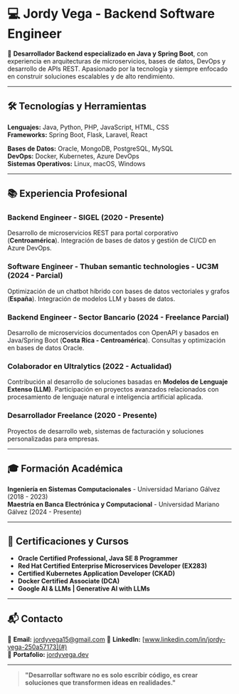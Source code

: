 # 💻 Jordy Vega - Backend Software Engineer

🚀 **Desarrollador Backend especializado en Java y Spring Boot**, con experiencia en arquitecturas de microservicios, bases de datos, DevOps y desarrollo de APIs REST. Apasionado por la tecnología y siempre enfocado en construir soluciones escalables y de alto rendimiento.

---

## 🛠️ **Tecnologías y Herramientas**

**Lenguajes:** Java, Python, PHP, JavaScript, HTML, CSS  
**Frameworks:** Spring Boot, Flask, Laravel, React

**Bases de Datos:** Oracle, MongoDB, PostgreSQL, MySQL  
**DevOps:** Docker, Kubernetes, Azure DevOps  
**Sistemas Operativos:** Linux, macOS, Windows

---

## 📚 **Experiencia Profesional**

### **Backend Engineer - SIGEL (2020 - Presente)**
Desarrollo de microservicios REST para portal corporativo (**Centroamérica**). Integración de bases de datos y gestión de CI/CD en Azure DevOps.

### **Software Engineer - Thuban semantic technologies - UC3M (2024 - Parcial)**
Optimización de un chatbot híbrido con bases de datos vectoriales y grafos (**España**). Integración de modelos LLM y bases de datos.

### **Backend Engineer - Sector Bancario (2024 - Freelance Parcial)**
Desarrollo de microservicios documentados con OpenAPI y basados en Java/Spring Boot (**Costa Rica - Centroamérica**). Consultas y optimización en bases de datos Oracle.

### **Colaborador en Ultralytics (2022 - Actualidad)**
Contribución al desarrollo de soluciones basadas en **Modelos de Lenguaje Extenso (LLM)**. Participación en proyectos avanzados relacionados con procesamiento de lenguaje natural e inteligencia artificial aplicada.

### **Desarrollador Freelance (2020 - Presente)**
Proyectos de desarrollo web, sistemas de facturación y soluciones personalizadas para empresas.

---

## 🎓 **Formación Académica**

**Ingeniería en Sistemas Computacionales** - Universidad Mariano Gálvez (2018 - 2023)  
**Maestría en Banca Electrónica y Computacional** - Universidad Mariano Gálvez (2024 - Presente)

---

## 📜 **Certificaciones y Cursos**

- **Oracle Certified Professional, Java SE 8 Programmer**
- **Red Hat Certified Enterprise Microservices Developer (EX283)**
- **Certified Kubernetes Application Developer (CKAD)**
- **Docker Certified Associate (DCA)**
- **Google AI & LLMs | Generative AI with LLMs**

---

## 📬 **Contacto**

📧 **Email:** jordyvega15@gmail.com
💼 **LinkedIn:** [www.linkedin.com/in/jordy-vega-250a57173](#)  
📂 **Portafolio:** [jordyvega.dev](#)

---

> **"Desarrollar software no es solo escribir código, es crear soluciones que transformen ideas en realidades."**

